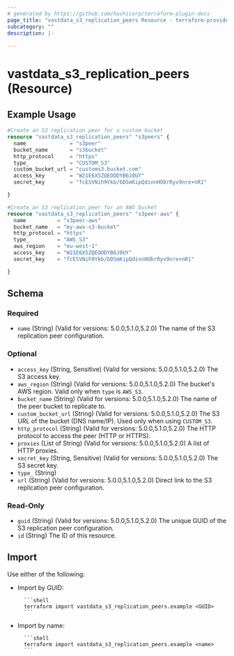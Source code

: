 ```yaml
---
# generated by https://github.com/hashicorp/terraform-plugin-docs
page_title: "vastdata_s3_replication_peers Resource - terraform-provider-vastdata"
subcategory: ""
description: |-
  
---
```


# vastdata_s3_replication_peers (Resource)



## Example Usage

```terraform
#Create an S3 replication peer for a custom bucket
resource "vastdata_s3_replication_peers" "s3peers" {
  name              = "s3peer"
  bucket_name       = "s3bucket"
  http_protocol     = "https"
  type_             = "CUSTOM_S3"
  custom_bucket_url = "customs3.bucket.com"
  access_key        = "W21E6X5ZQEOODYB6J0UY"
  secret_key        = "fcESVNih9Ykb/bDSmKipQdinnHObrRyv9nre+nR1"

}

#Create an S3 replication peer for an AWS bucket
resource "vastdata_s3_replication_peers" "s3peer-aws" {
  name          = "s3peer-aws"
  bucket_name   = "my-aws-s3-bucket"
  http_protocol = "https"
  type_         = "AWS_S3"
  aws_region    = "eu-west-1"
  access_key    = "W21E6X5ZQEOODYB6J0UY"
  secret_key    = "fcESVNih9Ykb/bDSmKipQdinnHObrRyv9nre+nR1"

}
```

<!-- schema generated by tfplugindocs -->
## Schema

### Required

- `name` (String) (Valid for versions: 5.0.0,5.1.0,5.2.0) The name of the S3 replication peer configuration.

### Optional

- `access_key` (String, Sensitive) (Valid for versions: 5.0.0,5.1.0,5.2.0) The S3 access key.
- `aws_region` (String) (Valid for versions: 5.0.0,5.1.0,5.2.0) The bucket's AWS region. Valid only when `type` is `AWS_S3`.
- `bucket_name` (String) (Valid for versions: 5.0.0,5.1.0,5.2.0) The name of the peer bucket to replicate to.
- `custom_bucket_url` (String) (Valid for versions: 5.0.0,5.1.0,5.2.0) The S3 URL of the bucket (DNS name/IP). Used only when using `CUSTOM_S3`.
- `http_protocol` (String) (Valid for versions: 5.0.0,5.1.0,5.2.0) The HTTP protocol to access the peer (HTTP or HTTPS).
- `proxies` (List of String) (Valid for versions: 5.0.0,5.1.0,5.2.0) A list of HTTP proxies.
- `secret_key` (String, Sensitive) (Valid for versions: 5.0.0,5.1.0,5.2.0) The S3 secret key.
- `type_` (String)
- `url` (String) (Valid for versions: 5.0.0,5.1.0,5.2.0) Direct link to the S3 replication peer configuration.

### Read-Only

- `guid` (String) (Valid for versions: 5.0.0,5.1.0,5.2.0) The unique GUID of the S3 replication peer configuration.
- `id` (String) The ID of this resource.

## Import

Use either of the following:
- Import by GUID:

        ```shell
        terraform import vastdata_s3_replication_peers.example <GUID>
        ```
- Import by name:

        ```shell
        terraform import vastdata_s3_replication_peers.example <name>
        ```
